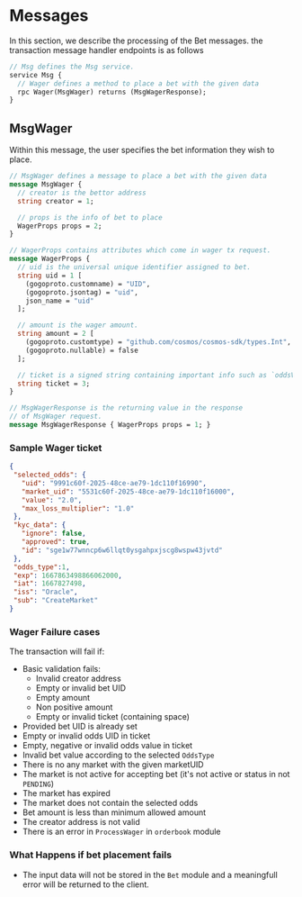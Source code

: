 # **Messages**

In this section, we describe the processing of the Bet messages. the transaction message
handler endpoints is as follows

```proto
// Msg defines the Msg service.
service Msg {
  // Wager defines a method to place a bet with the given data
  rpc Wager(MsgWager) returns (MsgWagerResponse);
}
```

## **MsgWager**

Within this message, the user specifies the bet information they wish to place.

```proto
// MsgWager defines a message to place a bet with the given data
message MsgWager {
  // creator is the bettor address
  string creator = 1;

  // props is the info of bet to place
  WagerProps props = 2;
}

// WagerProps contains attributes which come in wager tx request.
message WagerProps {
  // uid is the universal unique identifier assigned to bet.
  string uid = 1 [
    (gogoproto.customname) = "UID",
    (gogoproto.jsontag) = "uid",
    json_name = "uid"
  ];

  // amount is the wager amount.
  string amount = 2 [
    (gogoproto.customtype) = "github.com/cosmos/cosmos-sdk/types.Int",
    (gogoproto.nullable) = false
  ];

  // ticket is a signed string containing important info such as `oddsValue`.
  string ticket = 3;
}

// MsgWagerResponse is the returning value in the response
// of MsgWager request.
message MsgWagerResponse { WagerProps props = 1; }
```

### **Sample Wager ticket**

```json
{
 "selected_odds": {
   "uid": "9991c60f-2025-48ce-ae79-1dc110f16990",
   "market_uid": "5531c60f-2025-48ce-ae79-1dc110f16000",
   "value": "2.0",
   "max_loss_multiplier": "1.0"
 },
 "kyc_data": {
   "ignore": false,
   "approved": true,
   "id": "sge1w77wnncp6w6llqt0ysgahpxjscg8wspw43jvtd"
 },
 "odds_type":1,
 "exp": 1667863498866062000,
 "iat": 1667827498,
 "iss": "Oracle",
 "sub": "CreateMarket"
}
```

### **Wager Failure cases**

The transaction will fail if:

- Basic validation fails:
  - Invalid creator address
  - Empty or invalid bet UID
  - Empty amount
  - Non positive amount
  - Empty or invalid ticket (containing space)
- Provided bet UID is already set
- Empty or invalid odds UID in ticket
- Empty, negative or invalid odds value in ticket
- Invalid bet value according to the selected `OddsType`
- There is no any market with the given marketUID
- The market is not active for accepting bet (it's not active or status in not `PENDING`)
- The market has expired
- The market does not contain the selected odds
- Bet amount is less than minimum allowed amount
- The creator address is not valid
- There is an error in `ProcessWager` in `orderbook` module

### **What Happens if bet placement fails**

- The input data will not be stored in the `Bet` module and a meaningfull error will be returned to the client.
